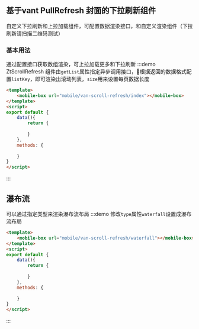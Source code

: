 ## 基于vant PullRefresh 封面的下拉刷新组件

自定义下拉刷新和上拉加载组件，可配置数据渲染接口，和自定义渲染组件（下拉刷新请扫描二维码测试）

### 基本用法
通过配置接口获取数组渲染，可上拉加载更多和下拉刷新
:::demo ZtScrollRefresh 组件由`getList`属性指定异步调用接口，根据返回的数据格式配置`listKey`，即可渲染出滚动列表，`size`用来设置每页数据长度
```html
<template>
    <mobile-box url="mobile/van-scroll-refresh/index"></mobile-box>
</template>
<script>
export default {
    data(){
        return {
            
        }
    },
    methods: {
        
    }
}
</script>
```
:::

## 瀑布流
可以通过指定类型来渲染瀑布流布局
:::demo 修改`type`属性`waterfall`设置成瀑布流布局
```html
<template>
    <mobile-box url="mobile/van-scroll-refresh/waterfall"></mobile-box>
</template>
<script>
export default {
    data(){
        return {
            
        }
    },
    methods: {
        
    }
}
</script>
```
:::

